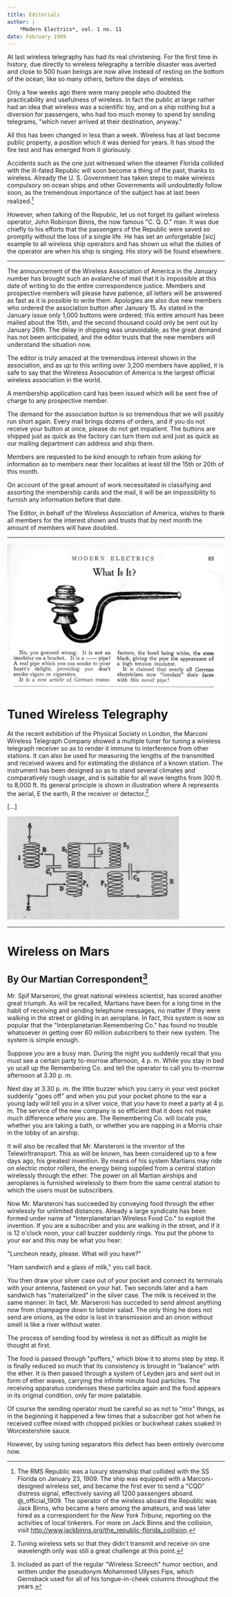 ```yaml
---
title: Editorials
author: |
    *Modern Electrics*, vol. 1 no. 11
date: February 1909
---
```


At last wireless telegraphy has had its real christening.  For the first time in history, due directly to wireless telegraphy a terrible disaster was averted and close to 500 huan beings are now alive instead of resting on the bottom of the ocean, like so many others, before the days of wireless.

Only a few weeks ago there were many people who doubted the practicability and usefulness of wireless.  In fact the public at large rather had an idea that wireless was a scientific toy, and on a ship nothing but a diversion for passengers, who had too much money to spend by sending telegrams, "which never arrived at their destination, anyway."

All this has been changed in less than a week.  Wireless has at last become public property, a position which it was denied for years.  It has stood the fire test and has emerged from it gloriously.

Accidents such as the one just witnessed when the steamer Florida collided with the ill-fated Republic will soon become a thing of the past, thanks to wireless.  Already the U. S. Government has taken steps to make wireless compulsory on ocean ships and other Governments will undoubtedly follow soon, as the tremendous importance of the subject has at last been realized.[^rms]

However, when talking of the Republic, let us not forget its gallant wireless operator, John Robinson Binns, the now famous "C. Q. D." man.  It was due chiefly to his efforts that the passengers of the Republic were saved so promptly without the loss of a single life.  He has set an unforgetable [sic] example to all wireless ship operators and has shown us what the duties of the operator are when his ship is singing.  His story will be found elsewhere.

* * * * * * * * * * * 

The announcement of the Wireless Association of America in the January number has brought such an avalanche of mail that it is impossible at this date of writing to do the entire correspondence justice.  Members and prospective members will please have patience, all letters will be answered as fast as it is possible to write them.  Apologies are also due new members who ordered the association button after January 15.  As stated in the January issue only 1,000 buttons were ordered; this entire amount has been mailed about the 15th, and the second thousand could only be sent out by January 26th.  The delay in shipping was unavoidable, as the great demand has not been anticipated, and the editor trusts that the new members will understand the situation now.

The editor is truly amazed at the tremendous interest shown in the association, and as up to this writing over 3,200 members have applied, it is safe to say that the Wireless Association of America is the largest official wireless association in the world.

A membership application card has been issued which will be sent free of charge to any prospective member.

The demand for the association button is so tremendous that we will pssibly run short again.  Every mail brings dozens of orders, and if you do not receive your button at once, please do not get impatient.  The buttons are shipped just as quick as the factory can turn them out and just as quick as our mailing department can address and ship them.

Members are requested to be kind enough to refrain from asking for information as to members near their localities at least till the 15th or 20th of this month.

On account of the great amount of work necessitated in classifying and assorting the membership cards and the mail, it will be an impossibility to furnish any information before that date.

The Editor, in behalf of the Wireless Association of America, wishes to thank all members for the interest shown and trusts that by next month the amount of members will have doubled.

* * * * * * * * * * * 

![](images/not_a_pipe_me191005.png)

# Tuned Wireless Telegraphy

At the recent exhibition of the Physical Society in London, the Marconi Wireless Telegraph Company showed a multiple tuner for tuning a wireless telegraph receiver so as to render it immune to interference from other stations.  It can also be used for measuring the lengths of the transmitted and received waves and for estimating the distance of a known station.  The instrument has been designed so as to stand several climates and comparatively rough usage, and is suitable for all wave lengths from 300 ft. to 8,000 ft.  Its general principle is shown in illustration where A represents the aerial, E the earth, R the receiver or detector.[^tnr]

[…]

![](images/marconi_tuned.png)

* * * * * * * * * * * * 

# Wireless on Mars

## By Our Martian Correspondent[^fps]

Mr. Spif Marseroni, the great national wireless scientist, has scored another great triumph.  As will be recalled, Martians have been for a long time in the habit of receiving and sending telephone messages, no matter if they were walking in the street or gliding in an aeroplane.  In fact, this system is now so popular that the "Interplanetarian Remembering Co." has found no trouble whatsoever in getting over 60 million subscribers to their new system.  The system is simple enough.

Suppose you are a busy man.  During the night you suddenly recall that you must see a certain party to-morrow afternoon, 4 p. m.  While you stay in bed yo ucall up the Remembering Co. and tell the operator to call you to-morrow afternoon at 3.30 p. m.

Next day at 3.30 p. m. the little buzzer which you carry in your vest pocket suddenly "goes off" and when you put your pocket phone to the ear a young lady will tell you in a silver voice, that you have to meet a party at 4 p. m.  The service of the new company is so efficient that it does not make much difference *where* you are.  The Remembering Co. will locate you, whether you are taking a bath, or whether you are napping in a Morris chair in the lobby of an airship.

It will also be recalled that Mr. Marsteroni is the inventor of the Telewirltransport.  This as will be known, has been considered up to a few days ago, his greatest invention.  By means of his system Martians may ride on electric motor rollers, the energy being supplied from a central station wirelessly through the ether.  The power on all Martian airships and aeroplanes is furnished wirelessly to them from the same central station to which the users must be subscribers.

Now Mr. Marsteroni has succeeded by conveying food through the ether wirelessly for unlimited distances.  Already a large syndicate has been formed under name of "Interplanetarian Wireless Food Co." to exploit the invention.  If you are a subscriber and you are walking in the street, and if it is 12 o'clock noon, your call buzzer suddenly rings.  You put the phone to your ear and this may be what you hear:

"Luncheon ready, please.  What will you have?"

"Ham sandwich and a glass of milk," you call back.

You then draw your silver case out of your pocket and connect its terminals with your antenna, fastened on your hat.  Two seconds later and a ham sandwich has "materialized" in the silver case.  The milk is received in the same manner.  In fact, Mr. Marseroni has succeded to send almost anything now from champagne down to lobster salad.  The only thing he does not send are onions, as the odor is lost in transmission and an onion without smell is like a river without water.

The process of sending food by wireless is not as difficult as might be thought at first.

The food is passed through "puffers," which blow it to atoms step by step.  It is finally reduced so much that its consistency is brought in "balance" with the ether.  It is then passed through a system of Leyden jars and sent out in form of ether waves, carrying the infinite minute food particles.  The receiving apparatus condenses these particles again and the food appears in its original condition, only far more palatable.

Of course the sending operator must be careful so as not to "mix" things, as in the beginning it happened a few times that a subscriber got hot when he received coffee mixed with chopped pickles or buckwheat cakes soaked in Worcestershire sauce.

However, by using tuning separators this defect has been entirely overcome now.

[^rms]:  The RMS Republic was a luxury steamship that collided with the SS Florida on January 23, 1909.  The ship was equipped with a Marconi-designed wireless set, and became the first ever to send a "CQD" distress signal, effectively saving all 1200 passengers aboard.  @_official_1909.  The operator of the wireless aboard the Republic was Jack Binns, who became a hero among the amateurs, and was later hired as a correspondent for the *New York Tribune,* reporting on the activities of local tinkerers.  For more on Jack Binns and the collision, visit <http://www.jackbinns.org/the_republic-florida_collision>.

[^tnr]:  Tuning wireless sets so that they didn't transmit and receive on one wavelength only was still a great challenge at this point.

[^fps]:  Included as part of the regular "Wireless Screech" humor section, and written under the pseudonym Mohammed Ullyses Fips, which Gernsback used for all of his tongue-in-cheek columns throughout the years.